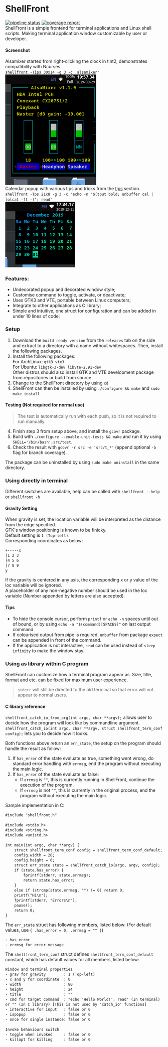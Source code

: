 # ShellFront
[![pipeline status](https://gitlab.com/WylieYYYY/shellfront/badges/master/pipeline.svg)](https://gitlab.com/WylieYYYY/shellfront/commits/master)
[![coverage report](https://gitlab.com/WylieYYYY/shellfront/badges/master/coverage.svg)](https://gitlab.com/WylieYYYY/shellfront/commits/master)  
ShellFront is a simple frontend for terminal applications and Linux shell scripts. Making terminal application window customizable by user
or developer.
#### Screenshot
Alsamixer started from right-clicking the clock in tint2, demonstrates compatibility with Ncurses.  
`shellfront -Tips 30x14 -g 3 -c 'alsamixer'`  
![Example Alsamixer Screenshot](screenshot-alsa.png "Example Alsamixer Screenshot")  
Calendar popup with various tips and tricks from the [tips](https://gitlab.com/WylieYYYY/shellfront#tips) section.  
`shellfront -Tps 21x8 -g 3 -c 'echo -n "$(tput bold; unbuffer cal | lolcat -ft -)"; read'`  
![Example Calendar Screenshot](screenshot-cal.png "Example Calendar Screenshot")  

### Features:
- Undecorated popup and decorated window style;
- Customise command to toggle, activate, or deactivate;
- Uses GTK3 and VTE, portable between Linux computers;
- Integrate to other applications as C library;
- Simple and intuitive, one struct for configuration and can be added in under 10 lines of code;

### Setup
1. Download the `build ready version` from the `releases` tab on the side
   and extract to a directory with a name without whitespaces. Then, install the following packages.
2. Install the following packages:  
   For ArchLinux: `gtk3 vte3`  
   For Ubuntu: `libgtk-3-dev libvte-2.91-dev`  
   Other distros should also install GTK and VTE development package from repositories or build from source.
3. Change to the ShellFront directory by using `cd`
4. ShellFront can then be installed by using `./configure && make` and `sudo make install`

#### Testing (Not required for normal use)
> The test is automatically run with each push, so it is not required to run manually.

4. Finish step 3 from setup above, and install the `gcovr` package.
5. Build with `./configure --enable-unit-tests && make` and run it by using `SHELL='/bin/bash';src/test`.
6. Check the result with `gcovr -r src -e 'src/t_*'` (append optional `-b` flag for branch coverage).

The package can be uninstalled by using `sudo make uninstall` in the same directory.
### Using directly in terminal
Different switches are available, help can be called with `shellfront --help` or `shellfront -h`
#### Gravity Setting
When gravity is set, the location variable will be interpreted as the distance from the edge specified.  
GTK's window positioning is known to be finicky.  
Default setting is `1 (Top-left)`.  
Corresponding coordinates as below:
```
+-----x
|1 2 3
|4 5 6
|7 8 9
y
```
If the gravity is centered in any axis, the corresponding x or y value of the loc variable will be ignored.  
A placeholder of any non-negative number should be used in the loc variable (Number appended by letters are also accepted).
#### Tips
- To hide the console cursor, perform `printf` or `echo -n` spaces until out of bound, or by using `echo -n "$(command)[SPACES]"` on last output command.
- If colourised output from pipe is required, `unbuffer` from package `expect` can be appended in front of the command.
- If the application is not interactive, `read` can be used instead of `sleep infinity` to make the window stay.

### Using as library within C program
ShellFront can customize how a terminal program appear as. Size, title, format and etc. can be fixed for maximum user experience.  
> `stderr` will still be directed to the old terminal so that error will not appear to normal users.

#### C library reference
`shellfront_catch_io_from_arg(int argc, char **argv);` allows user to decide how the program will look like by commandline argument.  
`shellfront_catch_io(int argc, char **argv, struct shellfront_term_conf config);` lets you to decide how it looks.  

Both functions above return an `err_state`, the setup on the program should handle the result as follow:
1. If `has_error` of the state evaluate as true, something went wrong, 
   do standard error handling with `errmsg`, end the program without executing the main logic.
2. If `has_error` of the state evaluate as false:
   - If `errmsg` is `""`, this is currently running in ShellFront, continue the execution of the program.
   - If `errmsg` is not `""`, this is currently in the original process, end the program without executing the main logic.

Sample implementation in C:
```
#include "shellfront.h"

#include <stdio.h>
#include <string.h>
#include <unistd.h>

int main(int argc, char **argv) {
	struct shellfront_term_conf config = shellfront_term_conf_default;
	config.width = 20;
	config.height = 6;
	struct err_state state = shellfront_catch_io(argc, argv, config);
	if (state.has_error) {
		fprintf(stderr, state.errmsg);
		return state.has_error;
	}
	else if (strcmp(state.errmsg, "") != 0) return 0;
	printf("Hi\n");
	fprintf(stderr, "Errors\n");
	pause();
	return 0;
}
```

The `err_state` struct has following members, listed below: (For default values, use `{ .has_error = 0, .errmsg = "" }`)
```
- has_error
- errmsg for error message
```
The `shellfront_term_conf` struct defines `shellfront_term_conf_default` constant, which has default values for all members, listed below:
```
Window and terminal properties
- grav for gravity        : 1 (Top-left)
- x and y for coordinate  : 0
- width                   : 80
- height                  : 24
- title                   : ""
- cmd for target command  : "echo 'Hello World!'; read" (In terminal) or "" (In C library) [This is not used by 'catch_io' functions]
- interactive for input   : false or 0
- ispopup                 : false or 0
- once for single instance: false or 0

Invoke behaviours switch
- toggle when invoked     : false or 0
- killopt for killing     : false or 0
```
